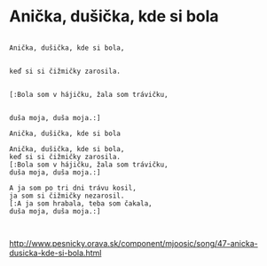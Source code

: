 # Anička, dušička, kde si bola

```

Anička, dušička, kde si bola, 


keď si si čižmičky zarosila.


[:Bola som v hájičku, žala som trávičku,


duša moja, duša moja.:]

```


```
Anička, dušička, kde si bola

Anička, dušička, kde si bola, 
keď si si čižmičky zarosila.
[:Bola som v hájičku, žala som trávičku, 
duša moja, duša moja.:]

A ja som po tri dni trávu kosil, 
ja som si čižmičky nezarosil.
[:A ja som hrabala, teba som čakala,
duša moja, duša moja.:]



```



http://www.pesnicky.orava.sk/component/mjoosic/song/47-anicka-dusicka-kde-si-bola.html
